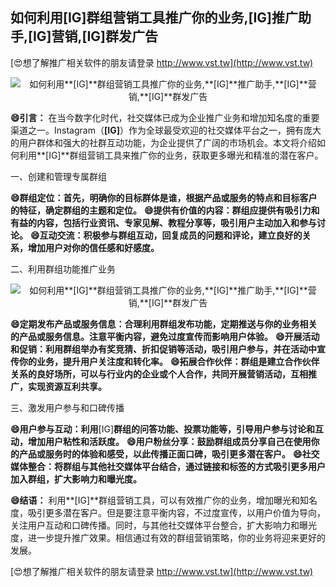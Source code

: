 ## **如何利用**[IG]**群组营销工具推广你的业务,**[IG]**推广助手,**[IG]**营销,**[IG]**群发广告**

[😍想了解推广相关软件的朋友请登录 http://www.vst.tw](http://www.vst.tw)

 <center><img src="https://vst.tw/MP4/tuiguang/png/0.png" alt="如何利用**[IG]**群组营销工具推广你的业务,**[IG]**推广助手,**[IG]**营销,**[IG]**群发广告"></center>

**😄引言：**
在当今数字化时代，社交媒体已成为企业推广业务和增加知名度的重要渠道之一。Instagram（**[IG]**）作为全球最受欢迎的社交媒体平台之一，拥有庞大的用户群体和强大的社群互动功能，为企业提供了广阔的市场机会。本文将介绍如何利用**[IG]**群组营销工具来推广你的业务，获取更多曝光和精准的潜在客户。

一、创建和管理专属群组

**😄群组定位：首先，明确你的目标群体是谁，根据产品或服务的特点和目标客户的特征，确定群组的主题和定位。**
**😄提供有价值的内容：群组应提供有吸引力和有益的内容，包括行业资讯、专家见解、教程分享等，吸引用户主动加入和参与讨论。**
**😄互动交流：积极参与群组互动，回复成员的问题和评论，建立良好的关系，增加用户对你的信任感和好感度。**

二、利用群组功能推广业务

 <center><img src="https://vst.tw/MP4/tuiguang/png/2.png" alt="如何利用**[IG]**群组营销工具推广你的业务,**[IG]**推广助手,**[IG]**营销,**[IG]**群发广告"></center>

**😄定期发布产品或服务信息：合理利用群组发布功能，定期推送与你的业务相关的产品或服务信息。注意平衡内容，避免过度宣传而影响用户体验。**
**😄开展活动和促销：利用群组举办有奖竞猜、折扣促销等活动，吸引用户参与，并在活动中宣传你的业务，提升用户关注度和转化率。**
**😄拓展合作伙伴：群组是建立合作伙伴关系的良好场所，可以与行业内的企业或个人合作，共同开展营销活动，互相推广，实现资源互利共享。**

三、激发用户参与和口碑传播

**😄用户参与互动：利用**[IG]**群组的问答功能、投票功能等，引导用户参与讨论和互动，增加用户粘性和活跃度。**
**😄用户粉丝分享：鼓励群组成员分享自己在使用你的产品或服务时的体验和感受，以此传播正面口碑，吸引更多潜在客户。**
**😄社交媒体整合：将群组与其他社交媒体平台结合，通过链接和标签的方式吸引更多用户加入群组，扩大影响力和曝光度。**

**😄结语：**
利用**[IG]**群组营销工具，可以有效推广你的业务，增加曝光和知名度，吸引更多潜在客户。但是要注意平衡内容，不过度宣传，以用户价值为导向，关注用户互动和口碑传播。同时，与其他社交媒体平台整合，扩大影响力和曝光度，进一步提升推广效果。相信通过有效的群组营销策略，你的业务将迎来更好的发展。

[😍想了解推广相关软件的朋友请登录 http://www.vst.tw](http://www.vst.tw)



